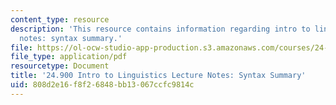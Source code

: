 ```yaml
---
content_type: resource
description: 'This resource contains information regarding intro to linguistics lecture
  notes: syntax summary.'
file: https://ol-ocw-studio-app-production.s3.amazonaws.com/courses/24-900-introduction-to-linguistics-fall-2012/808d2e16f8f26848bb13067ccfc9814c_MIT24_900F12_Syntaxsummary.pdf
file_type: application/pdf
resourcetype: Document
title: '24.900 Intro to Linguistics Lecture Notes: Syntax Summary'
uid: 808d2e16-f8f2-6848-bb13-067ccfc9814c
---
```

